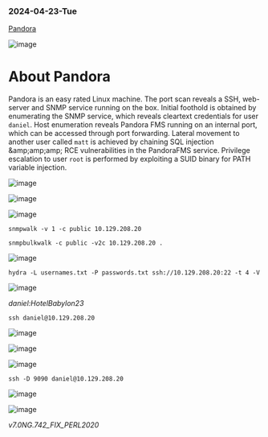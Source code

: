 ### 2024-04-23-Tue

[Pandora](https://app.hackthebox.com/machines/Pandora)

![image](https://github.com/r1skkam/HackTheBox-Walkthroughs/assets/58542375/9167d283-0b57-400f-8982-65b546218a9b)

# About Pandora

Pandora is an easy rated Linux machine. 
The port scan reveals a SSH, web-server and SNMP service running on the box. 
Initial foothold is obtained by enumerating the SNMP service, which reveals cleartext credentials for user `daniel`. 
Host enumeration reveals Pandora FMS running on an internal port, which can be accessed through port forwarding. 
Lateral movement to another user called `matt` is achieved by chaining SQL injection &amp;amp;amp;amp; RCE vulnerabilities in the PandoraFMS service. 
Privilege escalation to user `root` is performed by exploiting a SUID binary for PATH variable injection. 

![image](https://github.com/r1skkam/HackTheBox-Walkthroughs/assets/58542375/f18f3c19-5a5f-412d-882e-125ced8b78b2)

![image](https://github.com/r1skkam/HackTheBox-Walkthroughs/assets/58542375/0e75a982-762c-4a4b-af22-a995f79768d4)

![image](https://github.com/r1skkam/HackTheBox-Walkthroughs/assets/58542375/9d561722-3de0-4852-bf58-96305bbb16fd)

```
snmpwalk -v 1 -c public 10.129.208.20
```

```
snmpbulkwalk -c public -v2c 10.129.208.20 .
```

![image](https://github.com/r1skkam/HackTheBox-Walkthroughs/assets/58542375/969cebc7-68dd-4fd8-aa3c-2c21e497d54d)

```
hydra -L usernames.txt -P passwords.txt ssh://10.129.208.20:22 -t 4 -V
```

![image](https://github.com/r1skkam/HackTheBox-Walkthroughs/assets/58542375/95ab69a1-3e37-4409-b5c4-647716eb0384)

*daniel:HotelBabylon23*

```
ssh daniel@10.129.208.20
```

![image](https://github.com/r1skkam/HackTheBox-Walkthroughs/assets/58542375/15f34ff8-76da-47c4-a626-4d9277740848)

![image](https://github.com/r1skkam/HackTheBox-Walkthroughs/assets/58542375/3c13332f-2de9-415b-af61-fe3ad30a7b79)

![image](https://github.com/r1skkam/HackTheBox-Walkthroughs/assets/58542375/e20092e7-311f-40a7-b2c1-831af7ab4235)

```
ssh -D 9090 daniel@10.129.208.20
```

![image](https://github.com/r1skkam/HackTheBox-Walkthroughs/assets/58542375/12c7d28f-dd61-4a2d-b67c-16ab73bdcff0)

![image](https://github.com/r1skkam/HackTheBox-Walkthroughs/assets/58542375/473f940d-4e3f-41d6-97c1-aa23e92bf018)

*v7.0NG.742_FIX_PERL2020*

